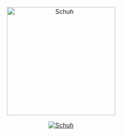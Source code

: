 <p align="center">
  <a href="https://github.com/Schuh1337">
    <img src="https://schuh.wtf/resources/cat.png" height=250px width=250px alt="Schuh" /></a>
</p>

<p align="center">
  <a href="https://github.com/ImPavloh">
    <img src="https://readme-typing-svg.demolab.com?font=Fira+Code&size=33&duration=3333&color=CA88DF&center=true&vCenter=true&width=333&lines=<%20Schuh%20>" alt="Schuh" /></a> 
</p>

